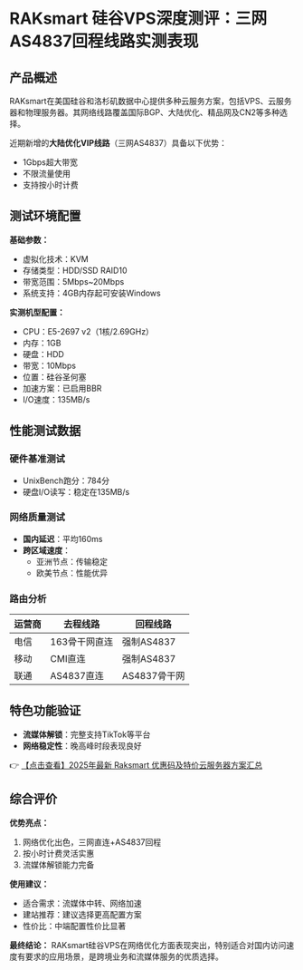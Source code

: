 # RAKsmart 硅谷VPS深度测评：三网AS4837回程线路实测表现

## 产品概述

RAKsmart在美国硅谷和洛杉矶数据中心提供多种云服务方案，包括VPS、云服务器和物理服务器。其网络线路覆盖国际BGP、大陆优化、精品网及CN2等多种选择。

近期新增的**大陆优化VIP线路**（三网AS4837）具备以下优势：
- 1Gbps超大带宽
- 不限流量使用
- 支持按小时计费

## 测试环境配置

**基础参数：**
- 虚拟化技术：KVM
- 存储类型：HDD/SSD RAID10
- 带宽范围：5Mbps~20Mbps
- 系统支持：4GB内存起可安装Windows

**实测机型配置：**
- CPU：E5-2697 v2（1核/2.69GHz）
- 内存：1GB
- 硬盘：HDD
- 带宽：10Mbps
- 位置：硅谷圣何塞
- 加速方案：已启用BBR
- I/O速度：135MB/s

## 性能测试数据

### 硬件基准测试
- UnixBench跑分：784分
- 硬盘I/O读写：稳定在135MB/s

### 网络质量测试
- **国内延迟**：平均160ms
- **跨区域速度**：
  - 亚洲节点：传输稳定
  - 欧美节点：性能优异

### 路由分析
| 运营商 | 去程线路 | 回程线路 |
|--------|----------|----------|
| 电信   | 163骨干网直连 | 强制AS4837 |
| 移动   | CMI直连 | 强制AS4837 |
| 联通   | AS4837直连 | AS4837骨干网 |

## 特色功能验证
- **流媒体解锁**：完整支持TikTok等平台
- **网络稳定性**：晚高峰时段表现良好

👉 [【点击查看】2025年最新 Raksmart 优惠码及特价云服务器方案汇总](https://bit.ly/raksmart)

## 综合评价

**优势亮点：**
1. 网络优化出色，三网直连+AS4837回程
2. 按小时计费灵活实惠
3. 流媒体解锁能力完备

**使用建议：**
- 适合需求：流媒体中转、网络加速
- 建站推荐：建议选择更高配置方案
- 性价比：中端配置性价比显著

**最终结论：**
RAKsmart硅谷VPS在网络优化方面表现突出，特别适合对国内访问速度有要求的应用场景，是跨境业务和流媒体服务的优质选择。